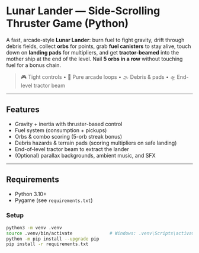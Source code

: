# Lunar Lander — Side-Scrolling Thruster Game (Python)

A fast, arcade-style **Lunar Lander**: burn fuel to fight gravity, drift through debris fields,
collect **orbs** for points, grab **fuel canisters** to stay alive, touch down on **landing pads**
for multipliers, and get **tractor-beamed** into the mother ship at the end of the level.
Nail **5 orbs in a row** without touching fuel for a bonus chain.

> 🎮 Tight controls • 🧪 Pure arcade loops • 🌫️ Debris & pads • 🛸 End-level tractor beam

---

## Features
- Gravity + inertia with thruster-based control
- Fuel system (consumption + pickups)
- Orbs & combo scoring (5-orb streak bonus)
- Debris hazards & terrain pads (scoring multipliers on safe landing)
- End-of-level tractor beam to extract the lander
- (Optional) parallax backgrounds, ambient music, and SFX

---

## Requirements
- Python 3.10+
- Pygame (see `requirements.txt`)

### Setup
```bash
python3 -m venv .venv
source .venv/bin/activate              # Windows: .venv\Scripts\activate
python -m pip install --upgrade pip
pip install -r requirements.txt
